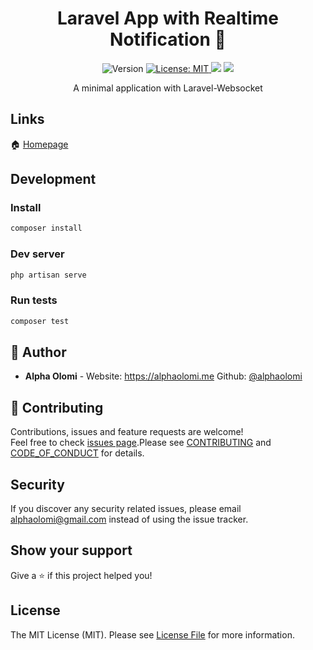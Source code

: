 <h1 align="center">Laravel App with Realtime Notification 👋</h1>
<p align="center">
  <img alt="Version" src="https://img.shields.io/badge/version-1.0.2+1-blue.svg?cacheSeconds=2592000" />
  <a href="#" target="_blank">
    <img alt="License: MIT" src="https://img.shields.io/badge/License-MIT-yellow.svg" />
  </a>
  <a target="_blank" href="https://travis-ci.com/github/alphaolomi/laravel-websockets">
    <img src="https://travis-ci.com/alphaolomi/laravel-websockets.svg?branch=master" /></a>
  <a target="_blank" href="https://codecov.io/gh/alphaolomi/laravel-websockets">
  <img src="https://codecov.io/gh/alphaolomi/laravel-websockets/branch/master/graph/badge.svg" /></a>
</p>

<p align="center">
A minimal application with Laravel-Websocket
</p>

## Links

🏠 [Homepage](https://github.com/alphaolomi/laravel-websockets)

<!-- todo add screenshots -->
<!-- ![img](./docs/screenshot.jpg) -->

## Development

### Install

```sh
composer install
```

### Dev server

```sh
php artisan serve
```

### Run tests

```sh
composer test
```

## 👤 Author


- **Alpha Olomi** - Website: https://alphaolomi.me Github: [@alphaolomi](https://github.com/alphaolomi)


## 🤝 Contributing

Contributions, issues and feature requests are welcome!<br />Feel free to check [issues page](https://github.com/alphaolomi/laravel-websockets/issues).Please see [CONTRIBUTING](./.github/CONTRIBUTING.md) and [CODE_OF_CONDUCT](./.github/CODE_OF_CONDUCT.md) for details.


## Security

If you discover any security related issues, please email [alphaolomi@gmail.com](mailto:alphaolomi@gmail.com) instead of using the issue tracker.

## Show your support

Give a ⭐️ if this project helped you!

## License

The MIT License (MIT). Please see [License File](LICENSE.md) for more information.


[link-contributors]: ../../contributors
